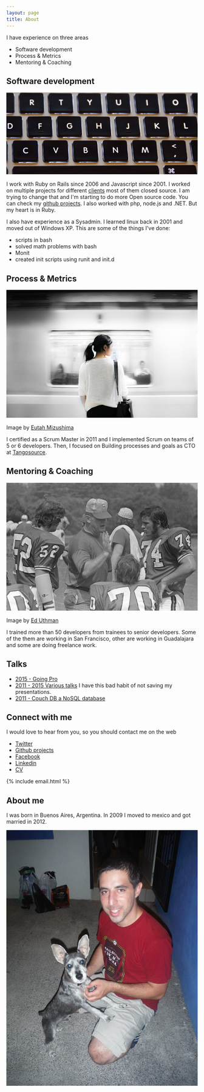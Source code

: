 ```yaml
---
layout: page
title: About
---
```


I have experience on three areas

* Software development
* Process & Metrics
* Mentoring & Coaching 

## Software development

![keyboard](/images/about/keyboard.jpg)

I work with Ruby on Rails since 2006 and Javascript since 2001.
I worked on multiple projects for different [clients](/happy_clients/) most of them closed source.
I am trying to change that and I'm starting to do more Open source code.
You can check my [github projects](/github/). 
I also worked with php, node.js and .NET. But my heart is in Ruby.

I also have experience as a Sysadmin.
I learned linux back in 2001 and moved out of Windows XP.
This are some of the things I've done:

* scripts in bash
* solved math problems with bash
* Monit
* created init scripts using runit and init.d

## Process & Metrics

![process](/images/about/process.jpg)
<div class='image-attribution'>Image by <a href="https://unsplash.com/eutahm">Eutah Mizushima</a></div>

I certified as a Scrum Master in 2011 and I implemented Scrum on teams of 5 or 6 developers.
Then, I focused on Building processes and goals as CTO at [Tangosource](http://tangosource.com).

## Mentoring & Coaching

![coach](/images/about/coach.jpg)
<div class='image-attribution'>Image by <a href="https://www.flickr.com/photos/euthman/2107125973/in/photolist-4dcz9a-6ivnna-aCwnDD-eZHGbW-doxRCn-na6m2d-6MbfLu-aTVAXP-bqN1qd-d6Ah6d-a9mhJF-e2ULrB-6h5YUA-7hoFty-dt3oHM-aiCyfP-5Ebszw-9S6H4X-jvtjwS-dZfcct-7VNaV8-tLrNhv-ksCTJ4-6Ri3rk-dUa2wb-7N8P2k-5HoH4U-dY5T8G-9FaxGH-5HoH6Y-oRUmcV-8i7XHw-dUa2tE-7FMda7-72q9aN-dU4pWk-7JMX8c-bWNB8j-esekx1-eCw3Bh-cvUW9h-4XzFqe-7FHizv-ec7Yff-j4B6PP-doZFLa-79j64X-5PCAG9-6HkGii-fk5LnW">Ed Uthman</a></div>

I trained more than 50 developers from trainees to senior developers.
Some of the them are working in San Francisco, other are working in Guadalajara and some are doing freelance work.

## Talks

* [2015 - Going Pro](https://docs.google.com/presentation/d/1VJPXj6UPEsszSQVB7UnB5oAyN1mWLJ6nsrIM8rzs644/edit?usp=sharing)
* [2011 - 2015 Various talks]() I have this bad habit of not saving my presentations.
* [2011 - Couch DB a NoSQL database](http://www.slideshare.net/rubycslides/couchdb-a-nosql-database)

## Connect with me

I would love to hear from you, so you should contact me on the web

* [Twitter](http://twitter.com/framallo)
* [Github projects](/github/)
* [Facebook](https://www.facebook.com/federico.ramallo.94)
* [Linkedin](https://mx.linkedin.com/in/framallo)
* [CV](/CCVVFedericoRamallo.pdf)

{% include email.html %}

## About me

I was born in Buenos Aires, Argentina. In 2009 I moved to mexico and got married in 2012.

![Federico](/images/about/me.jpg)
